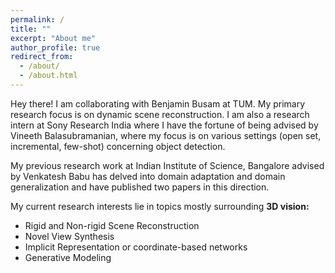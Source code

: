 ```yaml
---
permalink: /
title: ""
excerpt: "About me"
author_profile: true
redirect_from: 
  - /about/
  - /about.html
---
```


Hey there! I am collaborating with <a href="https://www.cs.cit.tum.de/camp/members/benjamin-busam/" style="text-decoration:none;">Benjamin Busam</a> at <a href="https://www.cs.cit.tum.de/camp/start/" style="text-decoration:none;">TUM</a>. My primary research focus is on dynamic scene reconstruction. I am also a research intern at Sony Research India where I have the fortune of being advised by <a href="https://people.iith.ac.in/vineethnb/" style="text-decoration:none;">Vineeth Balasubramanian</a>, where my focus is on various settings (open set, incremental, few-shot) concerning object detection. 

My previous research work at <a href="https://iisc.ac.in/" style="text-decoration:none;">Indian Institute of Science, Bangalore</a> advised by <a href="http://cds.iisc.ac.in/faculty/venky/" style="text-decoration:none;">Venkatesh Babu</a> has delved into domain adaptation and domain generalization and have published two papers in this direction. 

My current research interests lie in topics mostly surrounding **3D vision:**
* Rigid and Non-rigid Scene Reconstruction
* Novel View Synthesis
* Implicit Representation or coordinate-based networks
* Generative Modeling

